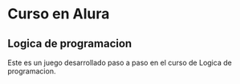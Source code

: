 <h1>Curso en Alura</h1>
<h2>Logica de programacion</h2>
Este es un juego desarrollado paso a paso en el curso de Logica de programacion.

